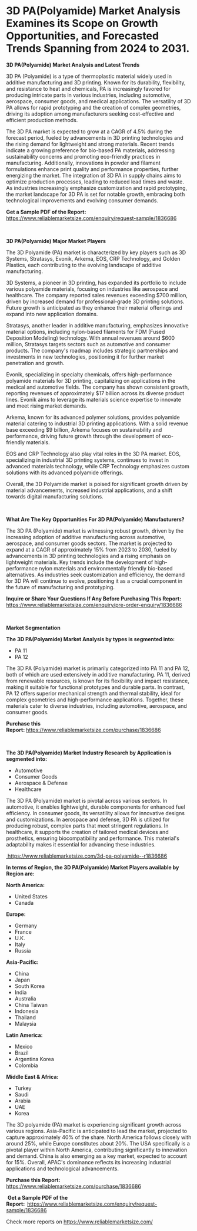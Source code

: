 <p><h1>3D PA(Polyamide) Market Analysis Examines its Scope on Growth Opportunities, and Forecasted Trends Spanning from 2024 to 2031.</h1></p><p><strong>3D PA(Polyamide) Market Analysis and Latest Trends</strong></p>
<p><p>3D PA (Polyamide) is a type of thermoplastic material widely used in additive manufacturing and 3D printing. Known for its durability, flexibility, and resistance to heat and chemicals, PA is increasingly favored for producing intricate parts in various industries, including automotive, aerospace, consumer goods, and medical applications. The versatility of 3D PA allows for rapid prototyping and the creation of complex geometries, driving its adoption among manufacturers seeking cost-effective and efficient production methods.</p><p>The 3D PA market is expected to grow at a CAGR of 4.5% during the forecast period, fueled by advancements in 3D printing technologies and the rising demand for lightweight and strong materials. Recent trends indicate a growing preference for bio-based PA materials, addressing sustainability concerns and promoting eco-friendly practices in manufacturing. Additionally, innovations in powder and filament formulations enhance print quality and performance properties, further energizing the market. The integration of 3D PA in supply chains aims to optimize production processes, leading to reduced lead times and waste. As industries increasingly emphasize customization and rapid prototyping, the market landscape for 3D PA is set for notable growth, embracing both technological improvements and evolving consumer demands.</p></p>
<p><strong>Get a Sample PDF of the Report:&nbsp;</strong> <a href="https://www.reliablemarketsize.com/enquiry/request-sample/1836686?utm_campaign=973&utm_medium=2&utm_source=Github&utm_content=ia&utm_term=31122024&utm_id=3d-papolyamide">https://www.reliablemarketsize.com/enquiry/request-sample/1836686</a></p>
<p>&nbsp;</p>
<p><strong>3D PA(Polyamide) Major Market Players</strong></p>
<p><p>The 3D Polyamide (PA) market is characterized by key players such as 3D Systems, Stratasys, Evonik, Arkema, EOS, CRP Technology, and Golden Plastics, each contributing to the evolving landscape of additive manufacturing.</p><p>3D Systems, a pioneer in 3D printing, has expanded its portfolio to include various polyamide materials, focusing on industries like aerospace and healthcare. The company reported sales revenues exceeding $700 million, driven by increased demand for professional-grade 3D printing solutions. Future growth is anticipated as they enhance their material offerings and expand into new application domains.</p><p>Stratasys, another leader in additive manufacturing, emphasizes innovative material options, including nylon-based filaments for FDM (Fused Deposition Modeling) technology. With annual revenues around $600 million, Stratasys targets sectors such as automotive and consumer products. The company's roadmap includes strategic partnerships and investments in new technologies, positioning it for further market penetration and growth.</p><p>Evonik, specializing in specialty chemicals, offers high-performance polyamide materials for 3D printing, capitalizing on applications in the medical and automotive fields. The company has shown consistent growth, reporting revenues of approximately $17 billion across its diverse product lines. Evonik aims to leverage its materials science expertise to innovate and meet rising market demands.</p><p>Arkema, known for its advanced polymer solutions, provides polyamide material catering to industrial 3D printing applications. With a solid revenue base exceeding $9 billion, Arkema focuses on sustainability and performance, driving future growth through the development of eco-friendly materials.</p><p>EOS and CRP Technology also play vital roles in the 3D PA market. EOS, specializing in industrial 3D printing systems, continues to invest in advanced materials technology, while CRP Technology emphasizes custom solutions with its advanced polyamide offerings.</p><p>Overall, the 3D Polyamide market is poised for significant growth driven by material advancements, increased industrial applications, and a shift towards digital manufacturing solutions.</p></p>
<p>&nbsp;</p>
<p><strong>What Are The Key Opportunities For 3D PA(Polyamide) Manufacturers?</strong></p>
<p><p>The 3D PA (Polyamide) market is witnessing robust growth, driven by the increasing adoption of additive manufacturing across automotive, aerospace, and consumer goods sectors. The market is projected to expand at a CAGR of approximately 15% from 2023 to 2030, fueled by advancements in 3D printing technologies and a rising emphasis on lightweight materials. Key trends include the development of high-performance nylon materials and environmentally friendly bio-based alternatives. As industries seek customization and efficiency, the demand for 3D PA will continue to evolve, positioning it as a crucial component in the future of manufacturing and prototyping.</p></p>
<p><strong>Inquire or Share Your Questions If Any Before Purchasing This Report:</strong> <a href="https://www.reliablemarketsize.com/enquiry/pre-order-enquiry/1836686?utm_campaign=973&utm_medium=2&utm_source=Github&utm_content=ia&utm_term=31122024&utm_id=3d-papolyamide">https://www.reliablemarketsize.com/enquiry/pre-order-enquiry/1836686</a></p>
<p>&nbsp;</p>
<p><strong>Market Segmentation</strong></p>
<p><strong>The 3D PA(Polyamide) Market Analysis by types is segmented into:</strong></p>
<p><ul><li>PA 11</li><li>PA 12</li></ul></p>
<p><p>The 3D PA (Polyamide) market is primarily categorized into PA 11 and PA 12, both of which are used extensively in additive manufacturing. PA 11, derived from renewable resources, is known for its flexibility and impact resistance, making it suitable for functional prototypes and durable parts. In contrast, PA 12 offers superior mechanical strength and thermal stability, ideal for complex geometries and high-performance applications. Together, these materials cater to diverse industries, including automotive, aerospace, and consumer goods.</p></p>
<p><strong>Purchase this Report:&nbsp;</strong><a href="https://www.reliablemarketsize.com/purchase/1836686?utm_campaign=973&utm_medium=2&utm_source=Github&utm_content=ia&utm_term=31122024&utm_id=3d-papolyamide">https://www.reliablemarketsize.com/purchase/1836686</a></p>
<p>&nbsp;</p>
<p><strong>The 3D PA(Polyamide) Market Industry Research by Application is segmented into:</strong></p>
<p><ul><li>Automotive</li><li>Consumer Goods</li><li>Aerospace & Defense</li><li>Healthcare</li></ul></p>
<p><p>The 3D PA (Polyamide) market is pivotal across various sectors. In automotive, it enables lightweight, durable components for enhanced fuel efficiency. In consumer goods, its versatility allows for innovative designs and customizations. In aerospace and defense, 3D PA is utilized for producing robust, complex parts that meet stringent regulations. In healthcare, it supports the creation of tailored medical devices and prosthetics, ensuring biocompatibility and performance. This material's adaptability makes it essential for advancing these industries.</p></p>
<p><a href="https://www.reliablemarketsize.com/3d-pa-polyamide--r1836686?utm_campaign=973&utm_medium=2&utm_source=Github&utm_content=ia&utm_term=31122024&utm_id=3d-papolyamide">&nbsp;https://www.reliablemarketsize.com/3d-pa-polyamide--r1836686</a></p>
<p><strong>In terms of Region, the 3D PA(Polyamide) Market Players available by Region are:</strong></p>
<p>
    <p> <strong> North America: </strong>
        <ul>
            <li>United States</li>
            <li>Canada</li>
        </ul>
        </p> 
    <p> <strong> Europe: </strong>
        <ul>
            <li>Germany</li>
            <li>France</li>
            <li>U.K.</li>
            <li>Italy</li>
            <li>Russia</li>
        </ul>
        </p> 
    <p> <strong> Asia-Pacific: </strong>
        <ul>
            <li>China</li>
            <li>Japan</li>
            <li>South Korea</li>
            <li>India</li>
            <li>Australia</li>
            <li>China Taiwan</li>
            <li>Indonesia</li>
            <li>Thailand</li>
            <li>Malaysia</li>
        </ul>
        </p> 
    <p> <strong> Latin America: </strong>
        <ul>
            <li>Mexico</li>
            <li>Brazil</li>
            <li>Argentina Korea</li>
            <li>Colombia</li>
        </ul>
        </p> 
    <p> <strong> Middle East & Africa: </strong>
        <ul>
            <li>Turkey</li>
            <li>Saudi</li>
            <li>Arabia</li>
            <li>UAE</li>
            <li>Korea</li>
        </ul>
    </p>
    </p>
<p><p>The 3D polyamide (PA) market is experiencing significant growth across various regions. Asia-Pacific is anticipated to lead the market, projected to capture approximately 40% of the share. North America follows closely with around 25%, while Europe constitutes about 20%. The USA specifically is a pivotal player within North America, contributing significantly to innovation and demand. China is also emerging as a key market, expected to account for 15%. Overall, APAC's dominance reflects its increasing industrial applications and technological advancements.</p></p>
<p><strong>Purchase this Report: </strong><a href="https://www.reliablemarketsize.com/purchase/1836686?utm_campaign=973&utm_medium=2&utm_source=Github&utm_content=ia&utm_term=31122024&utm_id=3d-papolyamide">https://www.reliablemarketsize.com/purchase/1836686</a></p>
<p>&nbsp;<strong>Get a Sample PDF of the Report:&nbsp;&nbsp;</strong><a href="https://www.reliablemarketsize.com/enquiry/request-sample/1836686?utm_campaign=973&utm_medium=2&utm_source=Github&utm_content=ia&utm_term=31122024&utm_id=3d-papolyamide">https://www.reliablemarketsize.com/enquiry/request-sample/1836686</a></p>
<p><strong></strong></p>
<p>Check more reports on <a href="https://www.reliablemarketsize.com/?utm_campaign=973&utm_medium=2&utm_source=Github&utm_content=ia&utm_term=31122024&utm_id=3d-papolyamide">https://www.reliablemarketsize.com/</a></p>